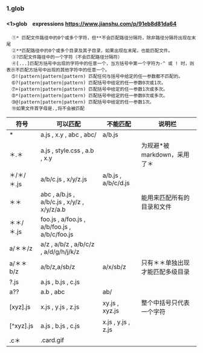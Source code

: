 ### 1.glob
#### <1>glob　expressions <https://www.jianshu.com/p/91eb8d81da64>
~~~
  ➀* 匹配文件路径中的0个或多个字符，但**不会匹配路径分隔符，除非路径分隔符出现在末尾
  ➁**匹配路径中的0个或多个目录及其子目录，如果出现在末尾，也能匹配文件。
  ➂?匹配文件路径中的一个字符（不会匹配路径分隔符）
  ➃[...]匹配方括号中出现的字符中的任意一个，当方括号中第一个字符为·^ 或 ! 时，则表示不匹配方括号中出现的其他字符中的任意一个。
  ➄!(pattern|pattern|pattern) 匹配任何与括号中给定的任一参数都不匹配的。
  ➅?(pattern|pattern|pattern) 匹配括号中给定的任一参数0次或1次。
  ➆+(pattern|pattern|pattern) 匹配括号中给定的任一参数1次或多次。
  ➇*(pattern|pattern|pattern) 匹配括号中给定的任一参数0次或多次。
  ➈@(pattern|pattern|pattern) 匹配括号中给定的任一参数1次。
  ➉如果文件首字母是.,将不会被匹配
~~~
符号|可以匹配|不能匹配|说明栏
-|-|-|-
*|a.js , x.y , abc , abc/|a/b.js|
＊.＊|a.js , style.css , a.b , x.y||为规避*被markdown，采用了＊
＊/＊/＊.js|a/b/c.js , x/y/z.js|a/b.js , a/b/c/d.js
＊＊|abc , a/b.js , a/b/c.js , x/y/z , x/y/z/a.b||能用来匹配所有的目录和文件
＊＊/＊.js|foo.js , a/foo.js , a/b/foo.js , a/b/c/foo.js
a/＊＊/z|a/z , a/b/z , a/b/c/z , a/d/g/h/j/k/z
a/＊＊b/z|a/b/z,a/sb/z|a/x/sb/z|只有＊＊单独出现才能匹配多级目录
?.js|a.js , b.js , c.js
a??|a.b , abc|ab/ 
[xyz].js| x.js , y.js , z.js|xy.js , xyz.js|整个中括号只代表一个字符
[^xyz].js|a.js , b.js , c.js|x.js , y.js , z.js
.c＊|.card.gif
